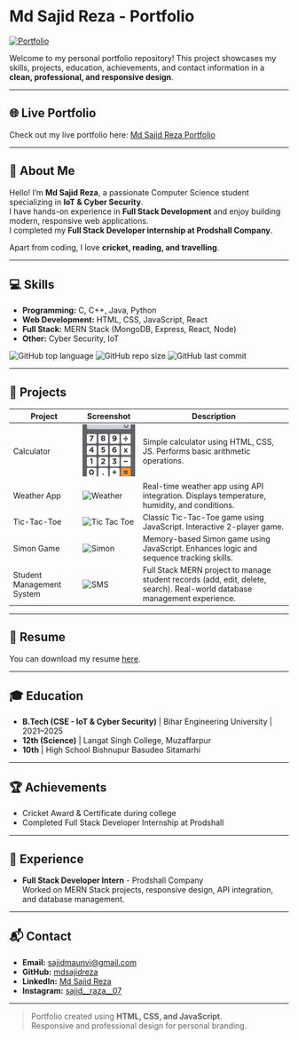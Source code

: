 

# Md Sajid Reza - Portfolio

[![Portfolio](https://img.icons8.com/?size=512&id=21449&format=png)](https://username.github.io/portfolio/)

Welcome to my personal portfolio repository! This project showcases my skills, projects, education, achievements, and contact information in a **clean, professional, and responsive design**.

---

## 🌐 Live Portfolio
Check out my live portfolio here: [Md Sajid Reza Portfolio](https://username.github.io/portfolio/)

---

## 🌟 About Me
Hello! I’m **Md Sajid Reza**, a passionate Computer Science student specializing in **IoT & Cyber Security**.  
I have hands-on experience in **Full Stack Development** and enjoy building modern, responsive web applications.  
I completed my **Full Stack Developer internship at Prodshall Company**.  

Apart from coding, I love **cricket, reading, and travelling**.

---

## 💻 Skills
- **Programming:** C, C++, Java, Python  
- **Web Development:** HTML, CSS, JavaScript, React  
- **Full Stack:** MERN Stack (MongoDB, Express, React, Node)  
- **Other:** Cyber Security, IoT  

![GitHub top language](https://img.shields.io/github/languages/top/mdsajidreza/portfolio) 
![GitHub repo size](https://img.shields.io/github/repo-size/mdsajidreza/portfolio)
![GitHub last commit](https://img.shields.io/github/last-commit/mdsajidreza/portfolio)

---

## 📂 Projects
| Project | Screenshot | Description |
|---------|------------|-------------|
| Calculator | ![Calculator](Calculator.png) | Simple calculator using HTML, CSS, JS. Performs basic arithmetic operations. |
| Weather App | ![Weather](weather.png) | Real-time weather app using API integration. Displays temperature, humidity, and conditions. |
| Tic-Tac-Toe | ![Tic Tac Toe](tic_tac_toe.png) | Classic Tic-Tac-Toe game using JavaScript. Interactive 2-player game. |
| Simon Game | ![Simon](simon.png) | Memory-based Simon game using JavaScript. Enhances logic and sequence tracking skills. |
| Student Management System | ![SMS](sms.png) | Full Stack MERN project to manage student records (add, edit, delete, search). Real-world database management experience. |

---

## 📄 Resume
You can download my resume [here](https://drive.google.com/uc?export=download&id=1V7gq8ZxSBXYBUVk2zM3mti5EIu356vww).

---

## 🎓 Education
- **B.Tech (CSE - IoT & Cyber Security)** | Bihar Engineering University | 2021–2025  
- **12th (Science)** | Langat Singh College, Muzaffarpur  
- **10th** | High School Bishnupur Basudeo Sitamarhi  

---

## 🏆 Achievements
- Cricket Award & Certificate during college  
- Completed Full Stack Developer Internship at Prodshall  

---

## 💼 Experience
- **Full Stack Developer Intern** - Prodshall Company  
  Worked on MERN Stack projects, responsive design, API integration, and database management.

---

## 📬 Contact
- **Email:** sajidmaunvi@gmail.com  
- **GitHub:** [mdsajidreza](https://github.com/mdsajidreza)  
- **LinkedIn:** [Md Sajid Reza](https://www.linkedin.com/in/md-sajid-reza-465956269/)  
- **Instagram:** [sajid__raza__07](https://www.instagram.com/sajid__raza__07?igsh=MXJoeGRkeGpjdjJ0OQ==)

---

> Portfolio created using **HTML, CSS, and JavaScript**.  
> Responsive and professional design for personal branding.

